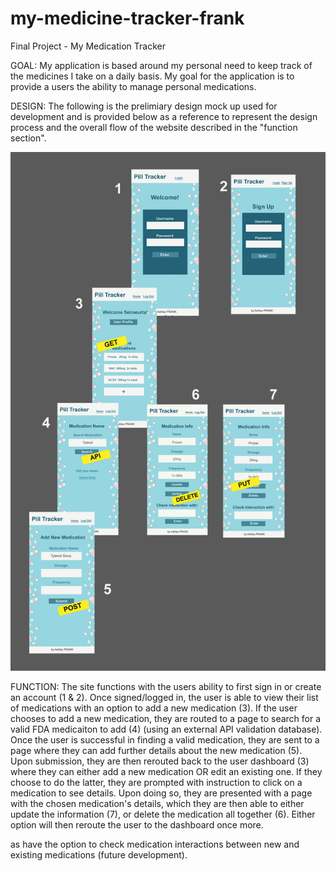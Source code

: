 # my-medicine-tracker-frank
Final Project - My Medication Tracker

GOAL: 
My application is based around my personal need to keep track of the medicines I take on a daily basis. My goal for the application is to provide a users the ability to manage personal medications. 

DESIGN:
The following is the prelimiary design mock up used for development and is provided below as a reference to represent the design process and the overall flow of the website described in the "function section". 
 

![Alt text](/SiteWalkThrough.jpg)



FUNCTION: 
The site functions with the users ability to first sign in or create an account (1 & 2). Once signed/logged in, the user is able to view their list of medications with an option to add a new medication (3). If the user chooses to add a new medication, they are routed to a page to search for a valid FDA medicaiton to add (4) (using an external API validation database). Once the user is successful in finding a valid medication, they are sent to a page where they can add further details about the new medication (5). Upon submission, they are then rerouted back to the user dashboard (3) where they can either add a new medication OR edit an existing one. If they choose to do the latter, they are prompted with instruction to click on a medication to see details. Upon doing so, they are presented with a page with the chosen medication's details, which they are then able to either update the information (7), or delete the medication all together (6). Either option will then reroute the user to the dashboard once more. 

as have the option to check medication interactions between new and existing medications (future development). 


